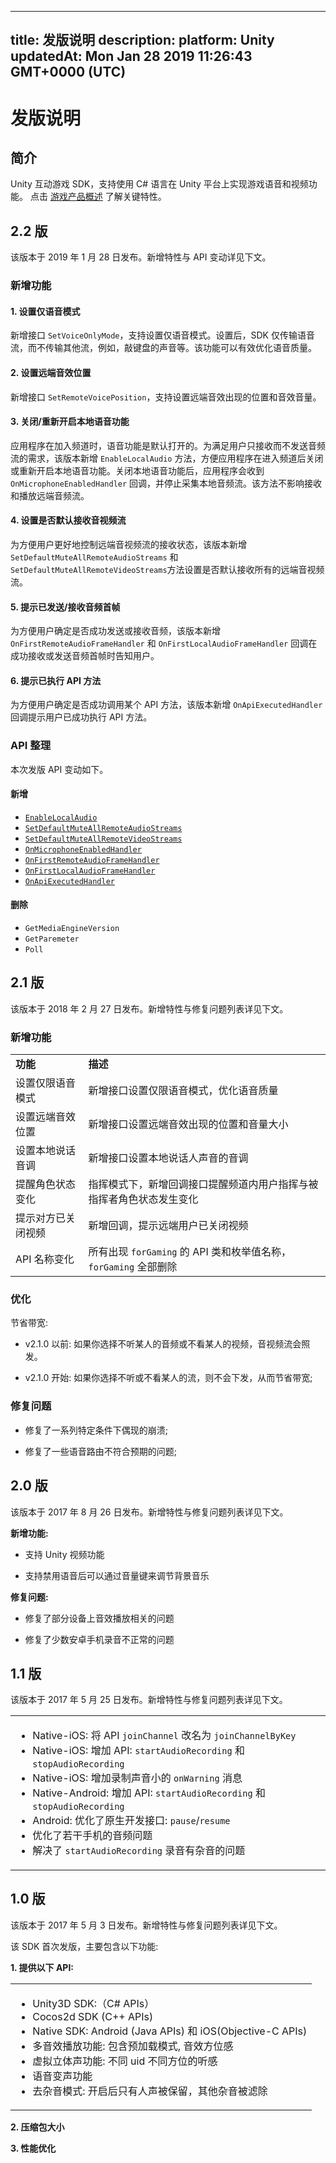
---
title: 发版说明
description: 
platform: Unity
updatedAt: Mon Jan 28 2019 11:26:43 GMT+0000 (UTC)
---
# 发版说明
## 简介

Unity 互动游戏 SDK，支持使用 C# 语言在 Unity 平台上实现游戏语音和视频功能。
点击 [游戏产品概述](https://docs.agora.io/cn/Interactive%20Gaming/product_gaming?platform=All%20Platforms) 了解关键特性。

## 2.2 版

该版本于 2019 年 1 月 28 日发布。新增特性与 API 变动详见下文。

### 新增功能

#### 1. 设置仅语音模式

新增接口 `SetVoiceOnlyMode`，支持设置仅语音模式。设置后，SDK 仅传输语音流，而不传输其他流，例如，敲键盘的声音等。该功能可以有效优化语音质量。

#### 2. 设置远端音效位置

新增接口 `SetRemoteVoicePosition`，支持设置远端音效出现的位置和音效音量。

#### 3. 关闭/重新开启本地语音功能

应用程序在加入频道时，语音功能是默认打开的。为满足用户只接收而不发送音频流的需求，该版本新增 `EnableLocalAudio` 方法，方便应用程序在进入频道后关闭或重新开启本地语音功能。关闭本地语音功能后，应用程序会收到 `OnMicrophoneEnabledHandler` 回调，并停止采集本地音频流。该方法不影响接收和播放远端音频流。

#### 4. 设置是否默认接收音视频流

为方便用户更好地控制远端音视频流的接收状态，该版本新增 `SetDefaultMuteAllRemoteAudioStreams` 和 `SetDefaultMuteAllRemoteVideoStreams`方法设置是否默认接收所有的远端音视频流。

#### 5. 提示已发送/接收音频首帧

为方便用户确定是否成功发送或接收音频，该版本新增 `OnFirstRemoteAudioFrameHandler` 和 `OnFirstLocalAudioFrameHandler` 回调在成功接收或发送音频首帧时告知用户。

#### 6. 提示已执行 API 方法

为方便用户确定是否成功调用某个 API 方法，该版本新增 `OnApiExecutedHandler` 回调提示用户已成功执行 API 方法。

### API 整理

本次发版 API 变动如下。

#### 新增

- [`EnableLocalAudio`](../../cn/API%20Reference/game_unity.md)
- [`SetDefaultMuteAllRemoteAudioStreams`](../../cn/API%20Reference/game_unity.md)
- [`SetDefaultMuteAllRemoteVideoStreams`](../../cn/API%20Reference/game_unity.md)
- [`OnMicrophoneEnabledHandler`](../../cn/API%20Reference/game_unity.md)
- [`OnFirstRemoteAudioFrameHandler`](../../cn/API%20Reference/game_unity.md)
- [`OnFirstLocalAudioFrameHandler`](../../cn/API%20Reference/game_unity.md)
- [`OnApiExecutedHandler`](../../cn/API%20Reference/game_unity.md)

#### 删除

- `GetMediaEngineVersion`
- `GetParemeter`
- `Poll`


## 2.1 版

该版本于 2018 年 2 月 27 日发布。新增特性与修复问题列表详见下文。

### 新增功能

<table>
<colgroup>
<col/>
<col/>
</colgroup>
<tbody>
<tr><td><strong>功能</strong></td>
<td><strong>描述</strong></td>
</tr>
<tr><td>设置仅限语音模式</td>
<td>新增接口设置仅限语音模式，优化语音质量</td>
</tr>
<tr><td>设置远端音效位置</td>
<td>新增接口设置远端音效出现的位置和音量大小</td>
</tr>
<tr><td>设置本地说话音调</td>
<td>新增接口设置本地说话人声音的音调</td>
</tr>
<tr><td>提醒角色状态变化</td>
<td>指挥模式下，新增回调接口提醒频道内用户指挥与被指挥者角色状态发生变化</td>
</tr>
<tr><td>提示对方已关闭视频</td>
<td>新增回调，提示远端用户已关闭视频</td>
</tr>
<tr><td>API 名称变化</td>
<td>所有出现 <code>forGaming</code> 的 API 类和枚举值名称，<code>forGaming</code> 全部删除</td>
</tr>
</tbody>
</table>



### 优化

节省带宽:

-   v2.1.0 以前: 如果你选择不听某人的音频或不看某人的视频，音视频流会照发。

-   v2.1.0 开始: 如果你选择不听或不看某人的流，则不会下发，从而节省带宽;


### 修复问题

-   修复了一系列特定条件下偶现的崩溃;

-   修复了一些语音路由不符合预期的问题;


## 2.0 版

该版本于 2017 年 8 月 26 日发布。新增特性与修复问题列表详见下文。

**新增功能:**

-   支持 Unity 视频功能

-   支持禁用语音后可以通过音量键来调节背景音乐


**修复问题:**

-   修复了部分设备上音效播放相关的问题

-   修复了少数安卓手机录音不正常的问题


## 1.1 版

该版本于 2017 年 5 月 25 日发布。新增特性与修复问题列表详见下文。

<table>
<colgroup>
<col/>
</colgroup>
<tbody>
<tr><td><ul>
<li>Native-iOS: 将 API <code>joinChannel</code> 改名为 <code>joinChannelByKey</code></li>
<li>Native-iOS: 增加 API: <code>startAudioRecording</code> 和 <code>stopAudioRecording</code></li>
<li>Native-iOS: 增加录制声音小的 <code>onWarning</code> 消息</li>
<li>Native-Android: 增加 API: <code>startAudioRecording</code> 和 <code>stopAudioRecording</code></li>
<li>Android: 优化了原生开发接口: <code>pause</code>/<code>resume</code></li>
<li>优化了若干手机的音频问题</li>
<li>解决了 <code>startAudioRecording</code> 录音有杂音的问题</li>
</ul>
</td>
</tr>
<tr/>
<tr/>
<tr/>
<tr/>
<tr/>
<tr/>
</tbody>
</table>



## 1.0 版

该版本于 2017 年 5 月 3 日发布。新增特性与修复问题列表详见下文。


该 SDK 首次发版，主要包含以下功能:

**1. 提供以下 API:**

<table>
<colgroup>
<col/>
</colgroup>
<tbody>
<tr><td><ul>
<li>Unity3D SDK:（C# APIs）</li>
<li>Cocos2d SDK (C++ APIs)</li>
<li>Native SDK: Android (Java APIs) 和 iOS(Objective-C APIs)</li>
<li>多音效播放功能: 包含预加载模式, 音效方位感</li>
<li>虚拟立体声功能: 不同 uid 不同方位的听感</li>
<li>语音变声功能</li>
<li>去杂音模式: 开启后只有人声被保留，其他杂音被滤除</li>
</ul>
</td>
</tr>
<tr/>
<tr/>
<tr/>
<tr/>
<tr/>
<tr/>
</tbody>
</table>



**2. 压缩包大小**

**3. 性能优化**


